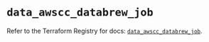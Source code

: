 # `data_awscc_databrew_job`

Refer to the Terraform Registry for docs: [`data_awscc_databrew_job`](https://registry.terraform.io/providers/hashicorp/awscc/0.70.0/docs/data-sources/databrew_job).
